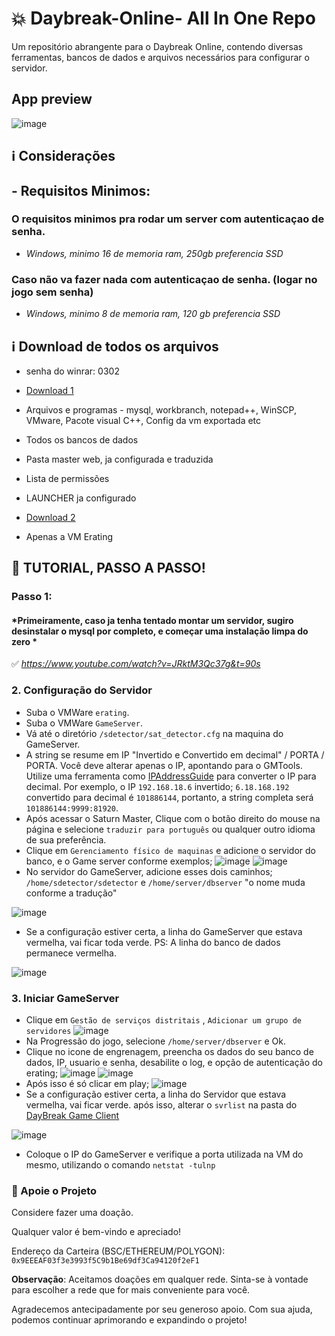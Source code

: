 # 💥 Daybreak-Online- All In One Repo
Um repositório abrangente para o Daybreak Online, contendo diversas ferramentas, bancos de dados e arquivos necessários para configurar o servidor.

## App preview
![image](https://github.com/thebitnomad/Daybreak-Online-AIO/assets/134553365/c67e4032-a153-419c-9692-4dfb16855ed0)

## ℹ️ Considerações




## - Requisitos Minimos:

### O requisitos minimos pra rodar um server com autenticaçao de senha.

- *Windows,  minimo 16 de memoria ram, 250gb preferencia SSD*

### Caso não va fazer nada com autenticaçao de senha. (logar no jogo sem senha)

- *Windows,  minimo 8 de memoria ram, 120 gb preferencia SSD*

## ℹ️ Download de todos os arquivos 

  - senha do winrar: 0302

- [Download 1](https://www.mediafire.com/file/5ukibcvktsn7y76/daybreak_brasil_servidor_parte_2.rar/file) 

 - Arquivos e programas - mysql, workbranch, notepad++, WinSCP, VMware, Pacote visual C++, Config da vm exportada etc 
 - Todos os bancos de dados
 - Pasta master web, ja configurada e traduzida
 - Lista de permissões 
 - LAUNCHER ja configurado 

- [Download 2](https://www.mediafire.com/file/6lypobmvk3osybd/daybreak_brasil_servidor_parte_1.rar/file) 
- Apenas a VM Erating


## 📝 TUTORIAL, PASSO A PASSO!

### Passo 1:

#### *Primeiramente, caso ja tenha tentado montar um servidor, sugiro desinstalar o mysql por completo, e começar uma instalação limpa do zero *

:white_check_mark: *https://www.youtube.com/watch?v=JRktM3Qc37g&t=90s*








### 2. Configuração do Servidor

- Suba o VMWare `erating`.
- Suba o VMWare `GameServer`.
- Vá até o diretório `/sdetector/sat_detector.cfg` na maquina do GameServer. 
- A string se resume em IP "Invertido e Convertido em decimal" / PORTA / PORTA. Você deve alterar apenas o IP, apontando para o GMTools. Utilize uma ferramenta como [IPAddressGuide](https://www.ipaddressguide.com/ip) para converter o IP para decimal. Por exemplo, o IP `192.168.18.6` invertido; `6.18.168.192` convertido para decimal é `101886144`, portanto, a string completa será `101886144:9999:81920`.
- Após acessar o Saturn Master, Clique com o botão direito do mouse na página e selecione `traduzir para português` ou qualquer outro idioma de sua preferência.
- Clique em `Gerenciamento físico de maquinas` e adicione o servidor do banco, e o Game server conforme exemplos; 
![image](https://github.com/thebitnomad/Daybreak-Online-AIO/assets/134553365/741dba86-1620-4f51-afe2-5a838c467a24)
![image](https://github.com/thebitnomad/Daybreak-Online-AIO/assets/134553365/4f43c303-8a10-42a8-8232-83f33d34783f)
- No servidor do GameServer, adicione esses dois caminhos; `/home/sdetector/sdetector` e `/home/server/dbserver` "o nome muda conforme a tradução"
  
![image](https://github.com/thebitnomad/Daybreak-Online-AIO/assets/134553365/4898bb47-2815-40cb-a4d5-3027b7fc7eda)
- Se a configuração estiver certa, a linha do GameServer que estava vermelha, vai ficar toda verde. PS: A linha do banco de dados permanece vermelha.
  
![image](https://github.com/thebitnomad/Daybreak-Online-AIO/assets/134553365/374b0518-dc35-4fc8-8058-4c938cd7bfda)

### 3. Iniciar GameServer
- Clique em `Gestão de serviços distritais` , `Adicionar um grupo de servidores` 
![image](https://github.com/thebitnomad/Daybreak-Online-AIO/assets/134553365/020b1886-4e78-4ab3-a180-ffd52cdfc0e6)
- Na Progressão do jogo, selecione `/home/server/dbserver` e Ok.
- Clique no icone de engrenagem, preencha os dados do seu banco de dados, IP, usuario e senha, desabilite o log, e opção de autenticação do erating; 
![image](https://github.com/thebitnomad/Daybreak-Online-AIO/assets/134553365/f46f07e3-67fb-41ee-b788-91fbf95da1e0)
![image](https://github.com/thebitnomad/Daybreak-Online-AIO/assets/134553365/5496e722-fdc4-4987-ac96-938e683c9608)
- Após isso é só clicar em play; ![image](https://github.com/thebitnomad/Daybreak-Online-AIO/assets/134553365/c74764fc-0307-451c-af43-44f416e62f16)
- Se a configuração estiver certa, a linha do Servidor que estava vermelha, vai ficar verde. após isso, alterar o `svrlist` na pasta do [DayBreak Game Client](https://drive.google.com/file/d/1B7Mx6gyQeBXmqtlSbVgdO2RjoAxwAaJG/view?usp=drive_link)

![image](https://github.com/thebitnomad/Daybreak-Online-AIO/assets/134553365/41f18fe8-32aa-4d11-92bc-54caae66f0a6)
- Coloque o IP do GameServer e verifique a porta utilizada na VM do mesmo, utilizando o comando `netstat -tulnp`



### 🙏 Apoie o Projeto

Considere fazer uma doação.

Qualquer valor é bem-vindo e apreciado!

Endereço da Carteira (BSC/ETHEREUM/POLYGON): `0x9EEEAF03f3e3993f5C9b1Be69df3Ca94120f2eF1`

**Observação**: Aceitamos doações em qualquer rede. Sinta-se à vontade para escolher a rede que for mais conveniente para você.

Agradecemos antecipadamente por seu generoso apoio. Com sua ajuda, podemos continuar aprimorando e expandindo o projeto!









